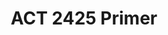 ---
title: ACT 2425 Primer
redirect_to: https://drive.google.com/file/d/1ik3dgURaDTWNdP2RVcMULakMthWmKv7S/view?usp=sharing
redirect_from: 
  - /ACT2425PRIMER
  - /act2425primer
---